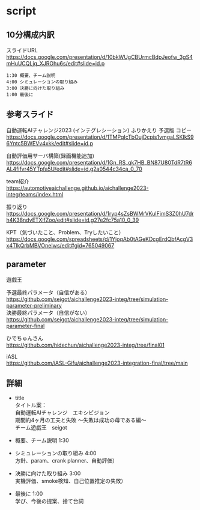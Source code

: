 # script

## 10分構成内訳

スライドURL  
https://docs.google.com/presentation/d/10bkWUgCBUrmcBdpJeofw_3gS4mHuUCQLjq_XJROhu6s/edit#slide=id.p  

```
1:30 概要、チーム説明
4:00 シミュレーションの取り組み
3:00 決勝に向けた取り組み
1:00 最後に
````

## 参考スライド

自動運転AIチャレンジ2023 (インテグレシーション) ふりかえり 予選版 コピー  
https://docs.google.com/presentation/d/1TMPqIcTbOujDcpis1vmgaLSKIkS96Yntc5BWEVv4xkk/edit#slide=id.p

自動評価用サーバ構築(録画機能追加)  
https://docs.google.com/presentation/d/1Gn_RS_qk7HB_BN87U80TdR7tR6AL4fifvr45YTpfa5U/edit#slide=id.g2a0544c34ca_0_70  

team紹介  
https://automotiveaichallenge.github.io/aichallenge2023-integ/teams/index.html  

振り返り  
https://docs.google.com/presentation/d/1ryp4sZsBWMrVKuIFjmS3Z0hU7drh4K38ndvETXlfZoo/edit#slide=id.g27e2fc75a10_0_39  

KPT（気づいたこと、Problem、Tryしたいこと）  
https://docs.google.com/spreadsheets/d/1YjoqAb0tAGeKDcgErdQbfAcgV3x4TlkQrbMBVOneIws/edit#gid=765049067  

## parameter

遊戯王  

予選最終パラメータ（自信がある）  
https://github.com/seigot/aichallenge2023-integ/tree/simulation-parameter-preliminary  
決勝最終パラメータ（自信がない）  
https://github.com/seigot/aichallenge2023-integ/tree/simulation-parameter-final

ひでちゅんさん  
https://github.com/hidechun/aichallenge2023-integ/tree/final01  

iASL  
https://github.com/iASL-Gifu/aichallenge2023-integration-final/tree/main

## 詳細

- title  
タイトル案：  
自動運転AIチャレンジ　エキシビジョン  
期間約4ヶ月の工夫と失敗 〜失敗は成功の母である編〜  
チーム遊戯王　seigot  

- 概要、チーム説明  1:30  

- シミュレーションの取り組み 4:00  
方針、param、crank planner、自動評価）  

- 決勝に向けた取り組み 3:00  
実機評価、smoke検知、自己位置推定の失敗）  

- 最後に 1:00  
学び、今後の提案、捨て台詞  


